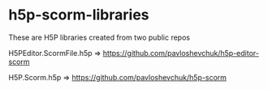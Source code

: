 # h5p-scorm-libraries

These are H5P libraries created from two public repos

H5PEditor.ScormFile.h5p => https://github.com/pavloshevchuk/h5p-editor-scorm

H5P.Scorm.h5p => https://github.com/pavloshevchuk/h5p-scorm
